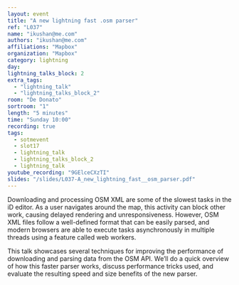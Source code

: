 ```yaml
---
layout: event
title: "A new lightning fast .osm parser"
ref: "L037"
name: "ikushan@me.com"
authors: "ikushan@me.com"
affiliations: "Mapbox"
organization: "Mapbox"
category: lightning
day: 
lightning_talks_block: 2
extra_tags:
  - "lightning_talk"
  - "lightning_talks_block_2"
room: "De Donato"
sortroom: "1"
length: "5 minutes"
time: "Sunday 10:00"
recording: true
tags:
  - sotmevent
  - slot17
  - lightning_talk
  - lightning_talks_block_2
  - lightning_talk
youtube_recording: "9GElceCXzTI"
slides: "/slides/L037-A_new_lightning_fast__osm_parser.pdf"
---
```

Downloading and processing OSM XML are some of the slowest tasks in the iD editor.  As a user navigates around the map, this activity can block other work, causing delayed rendering and unresponsiveness.  However, OSM XML files follow a well-defined format that can be easily parsed, and modern browsers are able to execute tasks asynchronously in multiple threads using a feature called web workers.  

This talk showcases several techniques for improving the performance of downloading and parsing data from the OSM API.  We’ll do a quick overview of how this faster parser works, discuss performance tricks used, and evaluate the resulting speed and size benefits of the new parser.

